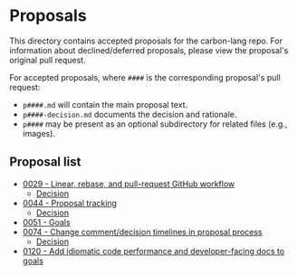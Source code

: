 # Proposals

<!--
Part of the Carbon Language project, under the Apache License v2.0 with LLVM
Exceptions. See /LICENSE for license information.
SPDX-License-Identifier: Apache-2.0 WITH LLVM-exception
-->

This directory contains accepted proposals for the carbon-lang repo. For
information about declined/deferred proposals, please view the proposal's
original pull request.

For accepted proposals, where `####` is the corresponding proposal's pull
request:

-   `p####.md` will contain the main proposal text.
-   `p####-decision.md` documents the decision and rationale.
-   `p####` may be present as an optional subdirectory for related files (e.g.,
    images).

## Proposal list

<!-- proposals -->
<!-- This list is updated by src/scripts/pre-commit-proposal-list.py. -->

-   [0029 - Linear, rebase, and pull-request GitHub workflow](p0029.md)
    -   [Decision](p0029-decision.md)
-   [0044 - Proposal tracking](p0044.md)
    -   [Decision](p0044-decision.md)
-   [0051 - Goals](p0051.md)
-   [0074 - Change comment/decision timelines in proposal process](p0074.md)
    -   [Decision](p0074-decision.md)
-   [0120 - Add idiomatic code performance and developer-facing docs to goals](p0120.md)

<!-- endproposals -->
